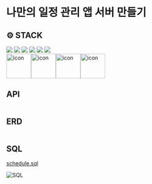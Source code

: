 # 나만의 일정 관리 앱 서버 만들기

## ⚙ STACK
<img src="https://img.shields.io/badge/MySQL-4479A1?logo=mysql">
<img src="https://img.shields.io/badge/Spring Boot-6db33f?logo=springboot">
<img src="https://img.shields.io/badge/Git-f05032?logo=git">
<img src="https://img.shields.io/badge/IntelliJ-000000?logo=intellijidea">
<img src="https://img.shields.io/badge/Postman-ff6c37?logo=postman">
<img src="https://img.shields.io/badge/Gradle-02303a?logo=gradle">

<div style="display: flex; align-items: flex-start;">
<img src="https://techstack-generator.vercel.app/java-icon.svg" alt="icon" width="65" height="65" />
<img src="https://techstack-generator.vercel.app/mysql-icon.svg" alt="icon" width="65" height="65" />
<img src="https://techstack-generator.vercel.app/github-icon.svg" alt="icon" width="65" height="65" />
<img src="https://techstack-generator.vercel.app/restapi-icon.svg" alt="icon" width="65" height="65" />
</div>

## API
[]()
![]()

## ERD
[]()
![]()

## SQL
[schedule.sql](https://github.com/everydayspring/spring-scheduler/blob/main/schedule.sql)

![SQL](https://img1.daumcdn.net/thumb/R1280x0/?scode=mtistory2&fname=https%3A%2F%2Fblog.kakaocdn.net%2Fdn%2FbG4e6c%2FbtsI1nFKide%2FBbklkl6CllPAUlIwvEkKXK%2Fimg.png)

